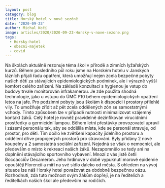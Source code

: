 ```yaml
---
layout: post
category: blog
title: Horský hotel v nové sezóně
date: '2020-09-23'
author: Michal Kočí
image: articles/2020/2020-09-23-Horsky-v-nove-sezone.png
tags:
  - Horsky-hotel
  - obecni-majetek
  - covid
---
```


Na školách aktuálně rezonuje téma škol v přírodě a zimních lyžařských kurzů. Během posledního půl roku jsme na Horském hotelu v Janských lázních přijali řadu opatření, která umožňují nejen zcela bezpečné pobyty našich dětí za stávajících epidemiologických podmínek, ale i výrazně vyšší komfort celého zařízení. Na základě konzultací s hygienou je vstup do budovy trvale monitorován infrakamerou. Je zde použita shodná technologie, jako u vstupu do ÚMČ P10 během epidemiologických opatření letos na jaře. Pro podzimní pobyty jsou školám k dispozici i prostory přilehlé vily. To umožňuje zřídit až pět zcela oddělených zón se samostatnými vchody. Tímto způsobem lze v případě nutnosti minimalizovat vzájemný kontakt žáků. Celý hotel je rovněž pravidelně dezinfikován virucidními prostředky a germicidní lampou. Během letní přestávky provozovatel upravil i zázemí personálu tak, aby se oddělila místa, kde se personál stravuje, od prostor, pro děti. Tím došlo ke zvětšení kapacity jídelního prostoru a oddělení dříve propojených prostorů pro stravování. Byly přidány 2 nové koupelny a 2 samostatná sociální zařízení. Nejedná se však o nemocnici, ale především o místo k rekreaci našich žáků. Nezapomnělo se tedy ani na doplnění stávajícího sportovního vybavení. Mnozí z vás jistě četli Boccacciův Decameron. Jeho hrdinové v době vypuknutí morové epidemie opouštějí Florencii a míří na své sídlo daleko od města. S ohledem na vývoj situace lze náš Horský hotel považovat za obdobně bezpečnou oázu. Rozhodnutí, zda tuto možnost svým žákům dopřejí, je na ředitelích a ředitelkách našich škol ale především na rodičích. 
